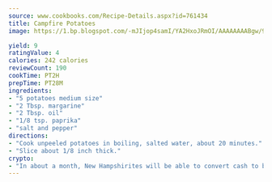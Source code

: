 ```yaml
---
source: www.cookbooks.com/Recipe-Details.aspx?id=761434
title: Campfire Potatoes
image: https://1.bp.blogspot.com/-mJIjop4samI/YA2HxoJRmOI/AAAAAAAABgw/9Q6cN5purxQQ0M3111-VxRXtHYk4x987wCLcBGAsYHQ/s320/19.png

yield: 9
ratingValue: 4
calories: 242 calories
reviewCount: 190
cookTime: PT2H
prepTime: PT28M
ingredients:
- "5 potatoes medium size"
- "2 Tbsp. margarine"
- "2 Tbsp. oil"
- "1/8 tsp. paprika"
- "salt and pepper"
directions:
- "Cook unpeeled potatoes in boiling, salted water, about 20 minutes."
- "Slice about 1/8 inch thick."
crypto:
- "In about a month, New Hampshirites will be able to convert cash to bitcoins via new bitcoin ATMs popping up in the state."
---
```

